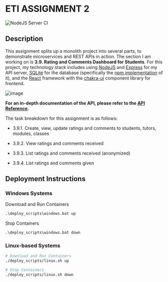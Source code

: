 # ETI ASSIGNMENT 2

![NodeJS Server CI](https://github.com/kahkoii/ETI-Assignment2/actions/workflows/CI.yaml/badge.svg)

## Description

This assignment splits up a monolith project into several parts, to demonstrate microservices and REST APIs in action. The section I am working on is **3.9. Rating and Comments Dashboard for Students**. For this project, my technology stack includes using [NodeJS](https://nodejs.org/en/about/) and [Express](https://expressjs.com/) for my API server, [SQLite](https://www.sqlite.org/index.html) for the database (specifically the [npm implementation](https://www.npmjs.com/package/sqlite3) of it), and the [React](https://reactjs.org/) framework with the [chakra-ui](https://chakra-ui.com/) component library for frontend.

![image](https://user-images.githubusercontent.com/33172738/151199345-87b313e7-39df-4e87-8e68-ac16c855d69d.png)

**For an in-depth documentation of the API, please refer to the [API Reference](API_Reference.md).**

The task breakdown for this assignment is as follows:

- 3.9.1. Create, view, update ratings and comments to students, tutors, modules, classes

- 3.9.2. View ratings and comments received

- 3.9.3. List ratings and comments received (anonymized)

- 3.9.4. List ratings and comments given

## Deployment Instructions

### Windows Systems

Download and Run Containers

```txt
.\deploy_scripts\windows.bat up
```

Stop Containers

```txt
.\deploy_scripts\windows.bat down
```

### Linux-based Systems

```sh
# Download and Run Containers
./deploy_scripts/linux.sh up

# Stop Containers
./deploy_scripts/linux.sh down
```
